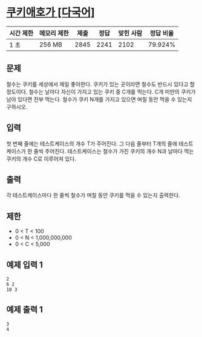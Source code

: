 # [쿠키애호가 [다국어]](https://www.acmicpc.net/problem/11134)

| 시간 제한 | 메모리 제한 | 제출 | 정답 | 맞힌 사람 | 정답 비율 |
| --- | --- | --- | --- | --- | --- |
| 1 초 | 256 MB | 2845 | 2241 | 2102 | 79.924% |

## 문제

철수는 쿠키를 세상에서 제일 좋아한다. 쿠키가 있는 곳이라면 철수도 반드시 있다고 할 정도이다. 철수는 날마다 자신이 가지고 있는 쿠키 중 C개를 먹는다. C개 미만의 쿠키가 남아 있다면 전부 먹는다. 철수가 쿠키 N개를 가지고 있으면 며칠 동안 먹을 수 있는지 구하시오.

## 입력

첫 번째 줄에는 테스트케이스의 개수 T가 주어진다. 그 다음 줄부터 T개의 줄에 테스트케이스가 한 줄씩 주어진다. 테스트케이스는 철수가 가진 쿠키의 개수 N과 날마다 먹는 쿠키의 개수 C로 이루어져 있다.

## 출력

각 테스트케이스마다 한 줄씩 철수가 며칠 동안 쿠키를 먹을 수 있는지 출력한다.

## 제한

- 0 < T < 100
- 0 < N < 1,000,000,000
- 0 < C < 5,000

## 예제 입력 1

```
2
6 2
10 3

```

## 예제 출력 1

```
3
4
```
